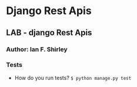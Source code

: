 # Django Rest Apis
## LAB - django Rest Apis

### Author: Ian F. Shirley

### Tests
- How do you run tests? 
  `$ python manage.py test`
